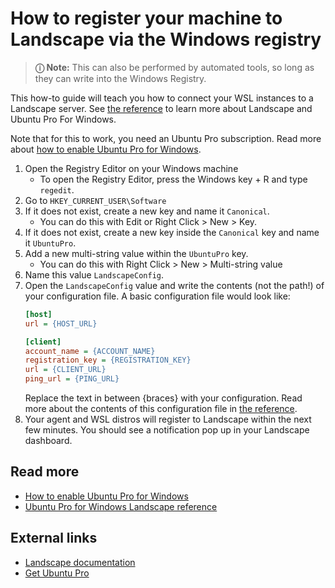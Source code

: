 # How to register your machine to Landscape via the Windows registry

> **ⓘ Note:** This can also be performed by automated tools, so long as they can write into the Windows Registry.

This how-to guide will teach you how to connect your WSL instances to a Landscape server. See [the reference](../reference/landscape) to learn more about Landscape and Ubuntu Pro For Windows.

Note that for this to work, you need an Ubuntu Pro subscription. Read more about [how to enable Ubuntu Pro for Windows](./pro-attach).

1. Open the Registry Editor on your Windows machine
   - To open the Registry Editor, press the Windows key + R and type `regedit`.
2. Go to `HKEY_CURRENT_USER\Software`
3. If it does not exist, create a new key and name it `Canonical`.
   - You can do this with Edit or Right Click > New > Key.
5. If it does not exist, create a new key inside the `Canonical` key and name it `UbuntuPro`.
6. Add a new multi-string value within the `UbuntuPro` key.
   - You can do this with Right Click > New > Multi-string value
8. Name this value `LandscapeConfig`.
9. Open the `LandscapeConfig` value and write the contents (not the path!) of your configuration file. A basic configuration file would look like:
   ```ini
   [host]
   url = {HOST_URL}

   [client]
   account_name = {ACCOUNT_NAME}
   registration_key = {REGISTRATION_KEY}
   url = {CLIENT_URL}
   ping_url = {PING_URL}
   ```
   Replace the text in between {braces} with your configuration.
   Read more about the contents of this configuration file in [the reference](landscape-config).
10. Your agent and WSL distros will register to Landscape within the next few minutes. You should see a notification pop up in your Landscape dashboard.

## Read more
- [How to enable Ubuntu Pro for Windows](./pro-attach.md)
- [Ubuntu Pro for Windows Landscape reference](../reference/landscape)

## External links
- [Landscape documentation](https://ubuntu.com/landscape/docs)
- [Get Ubuntu Pro](https://ubuntu.com/pro)